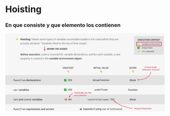 # Hoisting

### En que consiste y que elemento los contienen

![jsengine](./images/Screenshot_13.png)
